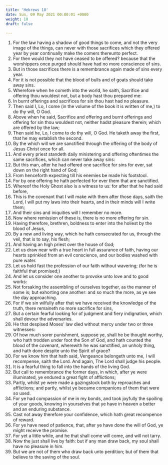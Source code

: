 ```yaml
---
title: 'Hebrews 10'
date: Sun, 09 May 2021 00:00:01 +0000
weight: 10
draft: false
  
---
```


1. For the law having a shadow of good things to come, and not the very image of the things, can never with those sacrifices which they offered year by year continually make the comers thereunto perfect.
2. For then would they not have ceased to be offered? because that the worshippers once purged should have had no more conscience of sins.
3. But in those sacrifices there is a remembrance again made of sins every year.
4. For it is not possible that the blood of bulls and of goats should take away sins.
5. Wherefore when he cometh into the world, he saith, Sacrifice and offering thou wouldest not, but a body hast thou prepared me:
6. In burnt offerings and sacrifices for sin thou hast had no pleasure.
7. Then said I, Lo, I come (in the volume of the book it is written of me,) to do thy will, O God.
8. Above when he said, Sacrifice and offering and burnt offerings and offering for sin thou wouldest not, neither hadst pleasure therein; which are offered by the law;
9. Then said he, Lo, I come to do thy will, O God. He taketh away the first, that he may establish the second.
10. By the which will we are sanctified through the offering of the body of Jesus Christ once for all.
11. And every priest standeth daily ministering and offering oftentimes the same sacrifices, which can never take away sins:
12. But this man, after he had offered one sacrifice for sins for ever, sat down on the right hand of God;
13. From henceforth expecting till his enemies be made his footstool.
14. For by one offering he hath perfected for ever them that are sanctified.
15. Whereof the Holy Ghost also is a witness to us: for after that he had said before,
16. This is the covenant that I will make with them after those days, saith the Lord, I will put my laws into their hearts, and in their minds will I write them;
17. And their sins and iniquities will I remember no more.
18. Now where remission of these is, there is no more offering for sin.
19. Having therefore, brethren, boldness to enter into the holiest by the blood of Jesus,
20. By a new and living way, which he hath consecrated for us, through the veil, that is to say, his flesh;
21. And having an high priest over the house of God;
22. Let us draw near with a true heart in full assurance of faith, having our hearts sprinkled from an evil conscience, and our bodies washed with pure water.
23. Let us hold fast the profession of our faith without wavering; (for he is faithful that promised;)
24. And let us consider one another to provoke unto love and to good works:
25. Not forsaking the assembling of ourselves together, as the manner of some is; but exhorting one another: and so much the more, as ye see the day approaching.
26. For if we sin wilfully after that we have received the knowledge of the truth, there remaineth no more sacrifice for sins,
27. But a certain fearful looking for of judgment and fiery indignation, which shall devour the adversaries.
28. He that despised Moses' law died without mercy under two or three witnesses:
29. Of how much sorer punishment, suppose ye, shall he be thought worthy, who hath trodden under foot the Son of God, and hath counted the blood of the covenant, wherewith he was sanctified, an unholy thing, and hath done despite unto the Spirit of grace?
30. For we know him that hath said, Vengeance belongeth unto me, I will recompense, saith the Lord. And again, The Lord shall judge his people.
31. It is a fearful thing to fall into the hands of the living God.
32. But call to remembrance the former days, in which, after ye were illuminated, ye endured a great fight of afflictions;
33. Partly, whilst ye were made a gazingstock both by reproaches and afflictions; and partly, whilst ye became companions of them that were so used.
34. For ye had compassion of me in my bonds, and took joyfully the spoiling of your goods, knowing in yourselves that ye have in heaven a better and an enduring substance.
35. Cast not away therefore your confidence, which hath great recompence of reward.
36. For ye have need of patience, that, after ye have done the will of God, ye might receive the promise.
37. For yet a little while, and he that shall come will come, and will not tarry.
38. Now the just shall live by faith: but if any man draw back, my soul shall have no pleasure in him.
39. But we are not of them who draw back unto perdition; but of them that believe to the saving of the soul.
